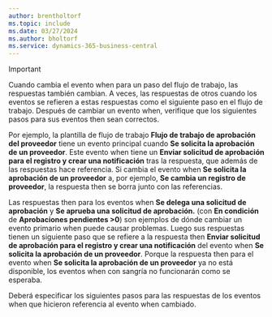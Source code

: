 ```yaml
---
author: brentholtorf
ms.topic: include
ms.date: 03/27/2024
ms.author: bholtorf
ms.service: dynamics-365-business-central
---
```


> [!IMPORTANT]
> Cuando cambia el evento when para un paso del flujo de trabajo, las respuestas también cambian. A veces, las respuestas de otros cuando los eventos se refieren a estas respuestas como el siguiente paso en el flujo de trabajo. Después de cambiar un evento when, verifique que los siguientes pasos para sus eventos then sean correctos.  
>
> Por ejemplo, la plantilla de flujo de trabajo **Flujo de trabajo de aprobación del proveedor** tiene un evento principal cuando **Se solicita la aprobación de un proveedor**. Este evento when tiene un **Enviar solicitud de aprobación para el registro y crear una notificación** tras la respuesta, que además de las respuestas hace referencia. Si cambia el evento when **Se solicita la aprobación de un proveedor** a, por ejemplo, **Se cambia un registro de proveedor**, la respuesta then se borra junto con las referencias.
>
> Las respuestas then para los eventos when **Se delega una solicitud de aprobación** y **Se aprueba una solicitud de aprobación.** (con **En condición** de **Aprobaciones pendientes >0**) son ejemplos de dónde cambiar un evento primario when puede causar problemas. Luego sus respuestas tienen un siguiente paso que se refiere a la respuesta then **Enviar solicitud de aprobación para el registro y crear una notificación** del evento when **Se solicita la aprobación de un proveedor**. Porque la respuesta then para el evento when **Se solicita la aprobación de un proveedor** ya no está disponible, los eventos when con sangría no funcionarán como se esperaba.
>
> Deberá especificar los siguientes pasos para las respuestas de los eventos when que hicieron referencia al evento when cambiado.